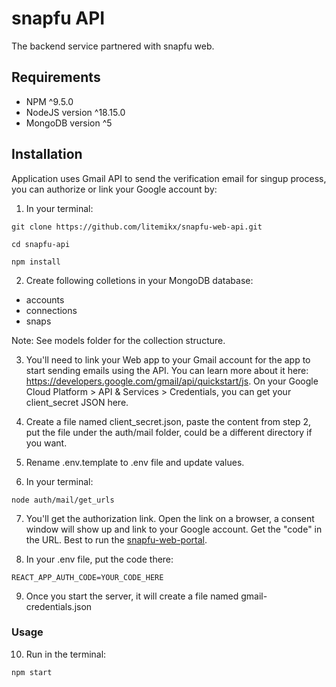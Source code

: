# snapfu API

The backend service partnered with snapfu web.

## Requirements
- NPM ^9.5.0
- NodeJS version ^18.15.0
- MongoDB version ^5

## Installation
Application uses Gmail API to send the verification email for singup process, you can authorize or link your Google account by:

1. In your terminal:
```
git clone https://github.com/litemikx/snapfu-web-api.git

cd snapfu-api

npm install
```

2. Create following colletions in your MongoDB database:
- accounts
- connections
- snaps

Note: See models folder for the collection structure.


3. You'll need to link your Web app to your Gmail account for the app to start sending emails using the API. You can learn more about it here: https://developers.google.com/gmail/api/quickstart/js. On your Google Cloud Platform > API & Services > Credentials, you can get your client_secret JSON here. 

4. Create a file named client_secret.json, paste the content from step 2, put the file under the auth/mail folder, could be a different directory if you want. 

5. Rename .env.template to .env file and update values.

6. In your terminal: 
```
node auth/mail/get_urls
```
7. You'll get the authorization link. Open the link on a browser, a consent window will show up and link to your Google account. Get the "code" in the URL. Best to run the [snapfu-web-portal](https://github.com/litemikx/snapfu-web-portal). 

8. In your .env file, put the code there:
```
REACT_APP_AUTH_CODE=YOUR_CODE_HERE
```
9. Once you start the server, it will create a file named gmail-credentials.json

### Usage

10. Run in the terminal:
```
npm start
```
